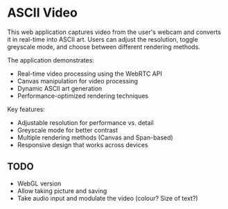 # ASCII Video

This web application captures video from the user's webcam and converts it in real-time into ASCII art.
Users can adjust the resolution, toggle greyscale mode, and choose between different rendering methods.

The application demonstrates:

- Real-time video processing using the WebRTC API
- Canvas manipulation for video processing
- Dynamic ASCII art generation
- Performance-optimized rendering techniques

Key features:

- Adjustable resolution for performance vs. detail
- Greyscale mode for better contrast
- Multiple rendering methods (Canvas and Span-based)
- Responsive design that works across devices

## TODO

- WebGL version
- Allow taking picture and saving
- Take audio input and modulate the video (colour? Size of text?)

